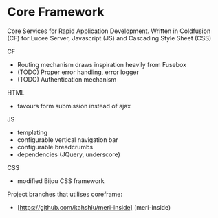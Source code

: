 # Core Framework
Core Services for Rapid Application Development. Written in Coldfusion (CF) for Lucee Server, Javascript (JS) and Cascading Style Sheet (CSS)

CF
- Routing mechanism draws inspiration heavily from Fusebox
- (TODO) Proper error handling, error logger
- (TODO) Authentication mechanism

HTML
- favours form submission instead of ajax

JS
- templating 
- configurable vertical navigation bar
- configurable breadcrumbs
- dependencies (JQuery, underscore)

CSS
- modified Bijou CSS framework

Project branches that utilises coreframe:
- [https://github.com/kahshiu/meri-inside] (meri-inside)
